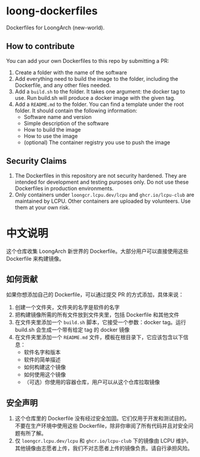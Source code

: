 # loong-dockerfiles

Dockerfiles for LoongArch (new-world).

## How to contribute
You can add your own Dockerfiles to this repo by submitting a PR:

1. Create a folder with the name of the software
2. Add everything need to build the image to the folder, including the Dockerfile, and any other files needed.
3. Add a `build.sh` to the folder. It takes one argument: the docker tag to use. Run build.sh will produce a docker image with the given tag.
4. Add a `README.md` to the folder. You can find a template under the root folder. It should contain the following information:
    - Software name and version
    - Simple description of the software
    - How to build the image
    - How to use the image
    - (optional) The container registry you use to push the image

## Security Claims

1. The Dockerfiles in this repository are not security hardened. They are intended for development and testing purposes only. Do not use these Dockerfiles in production environments. 
2. Only containers under `loongcr.lcpu.dev/lcpu` and `ghcr.io/lcpu-club` are maintained by LCPU. Other containers are uploaded by volunteers. Use them at your own risk.


# 中文说明

这个仓库收集 LoongArch 新世界的 Dockerfile。大部分用户可以直接使用这些 Dockerfile 来构建镜像。

## 如何贡献

如果你想添加自己的 Dockerfile，可以通过提交 PR 的方式添加，具体来说：

1. 创建一个文件夹，文件夹的名字是软件的名字
2. 把构建镜像所需的所有文件放到文件夹里，包括 Dockerfile 和其他文件
3. 在文件夹里添加一个 `build.sh` 脚本，它接受一个参数：docker tag。运行 build.sh 会生成一个带有给定 tag 的 docker 镜像
4. 在文件夹里添加一个 `README.md` 文件，模板在根目录下，它应该包含以下信息：
    - 软件名字和版本
    - 软件的简单描述
    - 如何构建这个镜像
    - 如何使用这个镜像
    - （可选）你使用的容器仓库，用户可以从这个仓库拉取镜像

## 安全声明

1. 这个仓库里的 Dockerfile 没有经过安全加固。它们仅用于开发和测试目的。不要在生产环境中使用这些 Dockerfile，除非你审阅了所有代码并且对安全问题有所了解。
2. 仅 `loongcr.lcpu.dev/lcpu` 和 `ghcr.io/lcpu-club` 下的镜像由 LCPU 维护。其他镜像由志愿者上传，我们不对志愿者上传的镜像负责。请自行承担风险。